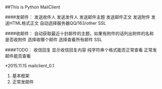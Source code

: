 ##This is Python MailClient

####发邮件：
发送收件人
发送发件人
发送邮件主题
发送邮件正文
发送附件
发送HTML格式正文
自动选择服务器QQ/163/other
SSL

####收邮件：
自动获取最近十封邮件的主题，如果有附件的话列出附件的名称
是否收附件
选择收哪个邮件
选择查看所有邮件
SSL

####TODO：
收信回复
显示收信回复内容
纯字符串个格式能否正常查看
正常发邮件能否查看

*2015.11.15
mailclient_0.1
1. 基本框架
2. 正常发邮件